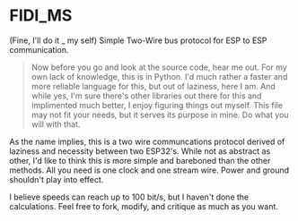 # FIDI_MS
(Fine, I'll do it _ my self)
Simple Two-Wire bus protocol for ESP to ESP communication. 

> Now before you go and look at the source code, hear me out. For my own lack of knowledge, this is in Python. I'd much rather a faster and more reliable language for this, but out of laziness, here I am. And while yes, I'm sure there's other libraries out there for this and implimented much better, I enjoy figuring things out myself. This file may not fit your needs, but it serves its purpose in mine. Do what you will with that.

As the name implies, this is a two wire communcations protocol derived of laziness and necessity between two ESP32's. While not as abstract as other, I'd like to think this is more simple and bareboned than the other methods. All you need is one clock and one stream wire. Power and ground shouldn't play into effect.

I believe speeds can reach up to 100 bit/s, but I haven't done the calculations. Feel free to fork, modify, and critique as much as you want.